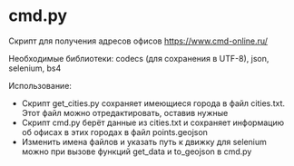 # cmd.py
Скрипт для получения адресов офисов https://www.cmd-online.ru/

Необходимые библиотеки: codecs (для сохранения в UTF-8), json, selenium, bs4

Использование:

- Скрипт get_cities.py сохраняет имеющиеся города в файл cities.txt. Этот файл можно отредактировать, оставив нужные
- Скрипт cmd.py берёт данные из cities.txt и сохраняет информацию об офисах в этих городах в файл points.geojson
- Изменить имена файлов и указать путь к движку для selenium можно при вызове функций get_data и to_geojson в cmd.py
